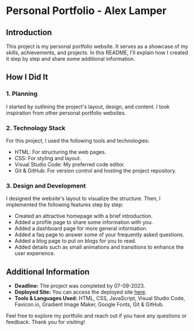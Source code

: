 # Personal Portfolio - Alex Lamper

## Introduction
This project is my personal portfolio website. It serves as a showcase of my skills, achievements, and projects. In this README, I'll explain how I created it step by step and share some additional information.

## How I Did It
### 1. Planning
I started by outlining the project's layout, design, and content. I took inspiration from other personal portfolio websites.

### 2. Technology Stack
For this project, I used the following tools and technologies:
- HTML: For structuring the web pages.
- CSS: For styling and layout.
- Visual Studio Code: My preferred code editor.
- Git & GitHub: For version control and hosting the project repository.

### 3. Design and Development
I designed the website's layout to visualize the structure. Then, I implemented the following features step by step:
- Created an attractive homepage with a brief introduction.
- Added a profile page to share some information with you.
- Added a dashboard page for more general information.
- Added a faq page to answer some of your frequently asked questions.
- Added a blog page to put on blogs for you to read.
- Added details such as small animations and transitions to enhance the user experience.

## Additional Information
- **Deadline:** The project was completed by 07-09-2023.
- **Deployed Site:** You can access the deployed site [here](#alexlamper.github.io).
- **Tools & Languages Used:** HTML, CSS, JavaScript, Visual Studio Code, Favicon.io, Gradient Image Maker, Google Fonts,  Git & GitHub.

Feel free to explore my portfolio and reach out if you have any questions or feedback. Thank you for visiting!
